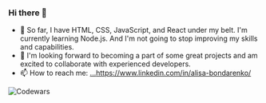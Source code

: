 ### Hi there 👋

<!--
**AliceBondMe/AliceBondMe** is a ✨ _special_ ✨ repository because its `README.md` (this file) appears on your GitHub profile.

Here are some ideas to get you started:

- 🔭 I’m currently working on ...

- 🤔 I’m looking for help with ...
- 💬 Ask me about ...

- 😄 Pronouns: ...
- ⚡ Fun fact: ...
-->

- 🌱 So far, I have HTML, CSS, JavaScript, and React under my belt. I'm currently learning Node.js. And I'm not going to stop improving my skills and capabilities.
- 👯 I'm looking forward to becoming a part of some great projects and am excited to collaborate with experienced developers.
- 📫 How to reach me: [...](https://www.linkedin.com/in/alisa-bondarenko/)https://www.linkedin.com/in/alisa-bondarenko/

![Codewars](https://github.r2v.ch/codewars?user=AliceBondMe&stroke=%23BB432C)
